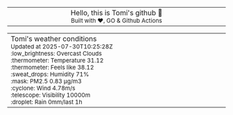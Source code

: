 
<div align="center">
<table>
<tbody>
<td align="center">
<img width="2000" height="0"><br>
Hello, this is Tomi's github 👋<br>
<sup>Built with ❤️, GO & Github Actions</sup><br>
<img width="2000" height="0">
</td>
</tbody>
</table>
</div>
<table>
<tbody>
<td align="left">
<img width="2000" height="0"><br>
Tomi's weather conditions<br>
<sup>Updated at 2025-07-30T10:25:28Z</sup><br>
<sup>:low_brightness: Overcast Clouds</sup><br>
<sup>:thermometer: Temperature 31.12 </sup><br>
<sup>:thermometer: Feels like 38.12</sup><br>
<sup>:sweat_drops: Humidity 71%</sup><br>
<sup>:mask: PM2.5 0.83 μg/m3</sup><br>
<sup>:cyclone: Wind 4.78m/s </sup><br>
<sup>:telescope: Visibility 10000m </sup><br>
<sup>:droplet: Rain 0mm/last 1h </sup><br>
<img width="2000" height="0">
</td>
<td align="left">
<img width="2000" height="0"><br>
<br>
<img width="2000" height="0">
</td>
</tbody>
</table>
</div>
    